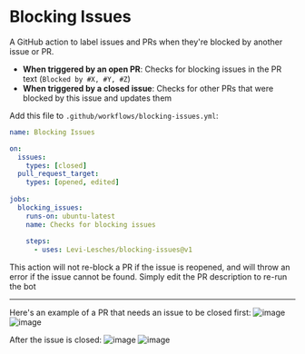 # Blocking Issues
A GitHub action to label issues and PRs when they're blocked by another issue or PR.

- **When triggered by an open PR**: Checks for blocking issues in the PR text (`Blocked by #X, #Y, #Z`)
- **When triggered by a closed issue**: Checks for other PRs that were blocked by this issue and updates them

Add this file to `.github/workflows/blocking-issues.yml`:
```YAML
name: Blocking Issues

on: 
  issues:
    types: [closed]
  pull_request_target: 
    types: [opened, edited]
    
jobs: 
  blocking_issues: 
    runs-on: ubuntu-latest
    name: Checks for blocking issues
    
    steps: 
      - uses: Levi-Lesches/blocking-issues@v1
```

This action will not re-block a PR if the issue is reopened, and will throw an error if the issue cannot be found. Simply edit the PR description to re-run the bot

----

Here's an example of a PR that needs an issue to be closed first:
![image](https://user-images.githubusercontent.com/20747538/118001749-038a1c00-b315-11eb-94ea-a5df4adefd12.png)
![image](https://user-images.githubusercontent.com/20747538/118001780-0a189380-b315-11eb-974f-6e6823a5a4ec.png)

After the issue is closed: 
![image](https://user-images.githubusercontent.com/20747538/118001980-30d6ca00-b315-11eb-8916-efc71f3abbdd.png)
![image](https://user-images.githubusercontent.com/20747538/118002048-40eea980-b315-11eb-8f8f-ad7fca355232.png)
